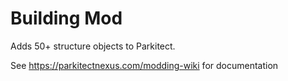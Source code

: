 # Building Mod
Adds 50+ structure objects to Parkitect.

See https://parkitectnexus.com/modding-wiki for documentation
